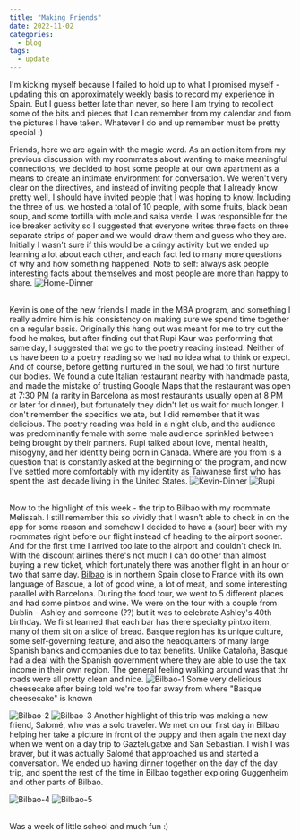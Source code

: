 ```yaml
---
title: "Making Friends"
date: 2022-11-02
categories:
  - blog
tags:
  - update
---
```


I'm kicking myself because I failed to hold up to what I promised myself - updating this on approximately weekly basis to record my experience in Spain. But I guess better late than never, so here I am trying to recollect some of the bits and pieces that I can remember from my calendar and from the pictures I have taken. Whatever I do end up remember must be pretty special :)

Friends, here we are again with the magic word. As an action item from my previous discussion with my roommates about wanting to make meaningful connections, we decided to host some people at our own apartment as a means to create an intimate environment for conversation. We weren't very clear on the directives, and instead of inviting people that I already know pretty well, I should have invited people that I was hoping to know. Including the three of us, we hosted a total of 10 people, with some fruits, black bean soup, and some tortilla with mole and salsa verde. I was responsible for the ice breaker activity so I suggested that everyone writes three facts on three separate strips of paper and we would draw them and guess who they are. Initially I wasn't sure if this would be a cringy activity but we ended up learning a lot about each other, and each fact led to many more questions of why and how something happened. Note to self: always ask people interesting facts about themselves and most people are more than happy to share. 
![Home-Dinner](../../cykreng.github.io/assets/images/home-dinner.JPG) <br/> <br/>

 Kevin is one of the new friends I made in the MBA program, and something I really admire him is his consistency on making sure we spend time together on a regular basis. Originally this hang out was meant for me to try out the food he makes, but after finding out that Rupi Kaur was performing that same day, I suggested that we go to the poetry reading instead. Neither of us have been to a poetry reading so we had no idea what to think or expect. And of course, before getting nurtured in the soul, we had to first nurture our bodies. We found a cute Italian restaurant nearby with handmade pasta, and made the mistake of trusting Google Maps that the restaurant was open at 7:30 PM (a rarity in Barcelona as most restaurants usually open at 8 PM or later for dinner), but fortunately they didn't let us wait for much longer. I don't remember the specifics we ate, but I did remember that it was delicious. The poetry reading was held in a night club, and the audience was predominantly female with some male audience sprinkled between being brought by their partners. Rupi talked about love, mental health, misogyny, and her identity being born in Canada. Where are you from is a question that is constantly asked at the beginning of the program, and now I've settled more comfortably with my identity as Taiwanese first who has spent the last decade living in the United States.
![Kevin-Dinner](../../cykreng.github.io/assets/images/kevin-rupi-dinner.jpg)
![Rupi](../../cykreng.github.io/assets/images/rupi.jpg) <br/> <br/>

 Now to the highlight of this week - the trip to Bilbao with my roommate Melissah. I still remember this so vividly that I wasn't able to check in on the app for some reason and somehow I decided to have a (sour) beer with my roommates right before our flight instead of heading to the airport sooner. And for the first time I arrived too late to the airport and couldn't check in. With the discount airlines there's not much I can do other than almost buying a new ticket, which fortunately there was another flight in an hour or two that same day. [Bilbao](https://en.wikipedia.org/wiki/Bilbao) is in northern Spain close to France with its own language of Basque, a lot of good wine, a lot of meat, and some interesting parallel with Barcelona. During the food tour, we went to 5 different places and had some pintxos and wine. We were on the tour with a couple from Dublin - Ashley and someone (??) but it was to celebrate Ashley's 40th birthday. We first learned that each bar has there specialty pintxo item, many of them sit on a slice of bread. Basque region has its unique culture, some self-governing feature, and also the headquarters of many large Spanish banks and companies due to tax benefits. Unlike Cataloña, Basque had a deal with the Spanish government where they are able to use the tax income in their own region. The general feeling walking around was that thr roads were all pretty clean and nice. 
![Bilbao-1](../../cykreng.github.io/assets/images/bilbao-1.jpg) Some very delicious cheesecake after being told we're too far away from where "Basque cheesecake" is known

![Bilbao-2](../../cykreng.github.io/assets/images/bilbao-2.jpg) 
![Bilbao-3](../../cykreng.github.io/assets/images/bilbao-3.jpg) 
 Another highlight of this trip was making a new friend, Salomé, who was a solo traveler. We met on our first day in Bilbao helping her take a picture in front of the puppy and then again the next day when we went on a day trip to Gaztelugatxe and San Sebastian. I wish I was braver, but it was actually Salomé that approached us and started a conversation. We ended up having dinner together on the day of the day trip, and spent the rest of the time in Bilbao together exploring Guggenheim and other parts of Bilbao.

![Bilbao-4](../../cykreng.github.io/assets/images/bilbao-4.jpg) 
![Bilbao-5](../../cykreng.github.io/assets/images/bilbao-5.jpg) <br/> <br/>

Was a week of little school and much fun :)